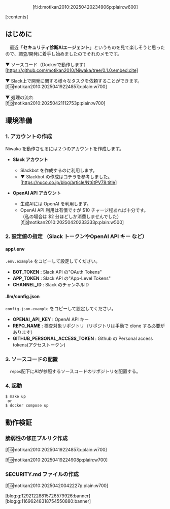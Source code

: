 <div style="text-align:center;">[f:id:motikan2010:20250420234906p:plain:w600]</div>

<div class="contents-box"><p>[:contents]</p></div>

## はじめに

　最近「**セキュリティ診断AIエージェント**」というものを見て楽しそうと思ったので、調査/開発に着手し始めましたのでそれのメモです。  

▼ ソースコード（Dockerで動作します）  
[https://github.com/motikan2010/Niwaka/tree/0.1.0:embed:cite]

▼ Slack上で開発に関する様々なタスクを依頼することができます。  
[f:id:motikan2010:20250419224857p:plain:w700]

▼ 処理の流れ  
[f:id:motikan2010:20250421112753p:plain:w700]

## 環境準備

### 1. アカウントの作成

Niwaka を動作させるには２つのアカウントを作成します。  

- **Slack アカウント**
  - Slackbot を作成するのに利用します。
  - ▼ Slackbot の作成はコチラを参考しました。  
[https://nuco.co.jp/blog/article/Nt6tPV78:title]

- **OpenAI API アカウント**
  - 生成AIには OpenAI を利用します。
  - OpenAI API 利用は有償ですが $10 チャージ程あれば十分です。  
（私の場合は $2 分ほどしか消費しませんでした）  
[f:id:motikan2010:20250420233333p:plain:w500]

### 2. 設定値の指定 （Slack トークンやOpenAI API キー など）

#### app/.env

`.env.example` をコピーして設定してください。

- **BOT_TOKEN** : Slack API の"OAuth Tokens"
- **APP_TOKEN** : Slack API の"App-Level Tokens"
- **CHANNEL_ID** : Slack のチャンネルID

#### .llm/config.json

`config.json.example` をコピーして設定してください。

- **OPENAI_API_KEY** : OpenAI API キー
- **REPO_NAME** : 検査対象リポジトリ（リポジトリは手動で clone する必要があります）
- **GITHUB_PERSONAL_ACCESS_TOKEN** : Github の Personal access tokens(アクセストークン)

### 3. ソースコードの配置

　`repos`配下にAIが参照するソースコードのリポジトリを配置する。

### 4. 起動

<div class="md-code" style="width:50%">

```
$ make up
 or 
$ docker compose up
```

</div>

## 動作検証

### 脆弱性の修正プルリク作成

[f:id:motikan2010:20250419224857p:plain:w700]

[f:id:motikan2010:20250419224908p:plain:w700]

### SECURITY.md ファイルの作成

[f:id:motikan2010:20250420042227p:plain:w700]  

[blog:g:12921228815726579926:banner][blog:g:11696248318754550880:banner]
